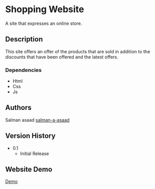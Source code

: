 # Shopping Website

A site that expresses an online store.

## Description

This site offers an offer of the products that are sold in addition to the discounts that have been offered and the latest offers.

### Dependencies

* Html
* Css
* Js

## Authors

 Salman asaad 
 [salman-a-asaad](https://salman-a-asaad.github.io/salman-a-asaad/)

## Version History

* 0.1
    * Initial Release

## Website Demo

[Demo](https://salman-a-asaad.github.io/Shopping/)

